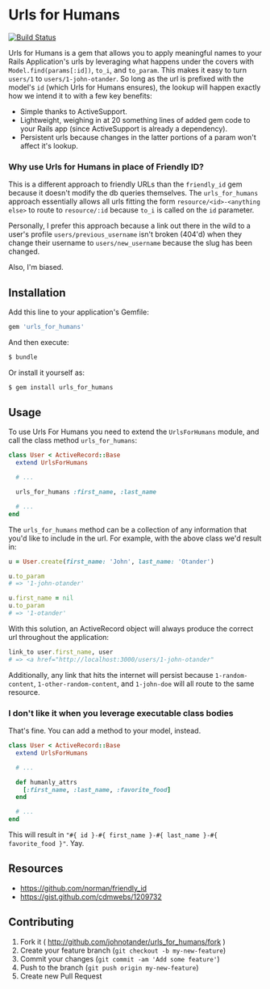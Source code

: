 # Urls for Humans

[![Build Status](https://travis-ci.org/johnotander/urls_for_humans.svg?branch=master)](https://travis-ci.org/johnotander/urls_for_humans)

Urls for Humans is a gem that allows you to apply meaningful names to your Rails Application's urls by leveraging what happens under the covers with `Model.find(params[:id])`, `to_i`, and `to_param`. This makes it easy to turn `users/1` to `users/1-john-otander`. So long as the url is prefixed with the model's `id` (which Urls for Humans ensures), the lookup will happen exactly how we intend it to with a few key benefits:

  * Simple thanks to ActiveSupport.
  * Lightweight, weighing in at 20 something lines of added gem code to your Rails app (since ActiveSupport is already a dependency).
  * Persistent urls because changes in the latter portions of a param won't affect it's lookup.

### Why use Urls for Humans in place of Friendly ID?

This is a different approach to friendly URLs than the `friendly_id` gem because it doesn't modify the db queries themselves. The `urls_for_humans` approach essentially allows all urls fitting the form `resource/<id>-<anything else>` to route to `resource/:id` because `to_i` is called on the `id` parameter.

Personally, I prefer this approach because a link out there in the wild to a user's profile `users/previous_username` isn't broken (404'd) when they change their username to `users/new_username` because the slug has been changed.

Also, I'm biased.

## Installation

Add this line to your application's Gemfile:

```ruby
gem 'urls_for_humans'
```

And then execute:

```bash
$ bundle
```

Or install it yourself as:

```bash
$ gem install urls_for_humans
```

## Usage


To use Urls For Humans you need to extend the `UrlsForHumans` module, and call the class method `urls_for_humans`:

```ruby
class User < ActiveRecord::Base
  extend UrlsForHumans

  # ...

  urls_for_humans :first_name, :last_name

  # ...
end
```

The `urls_for_humans` method can be a collection of any information that you'd like to include in the url. For example, with the above class we'd result in:

```ruby
u = User.create(first_name: 'John', last_name: 'Otander')

u.to_param
# => '1-john-otander'

u.first_name = nil
u.to_param
# => '1-otander'
```

With this solution, an ActiveRecord object will always produce the correct url throughout the application:

```ruby
link_to user.first_name, user
# => <a href="http://localhost:3000/users/1-john-otander" 
```

Additionally, any link that hits the internet will persist because `1-random-content`, `1-other-random-content`, and `1-john-doe` will all route to the same resource.

### I don't like it when you leverage executable class bodies

That's fine. You can add a method to your model, instead.

```ruby
class User < ActiveRecord::Base
  extend UrlsForHumans

  # ...

  def humanly_attrs
    [:first_name, :last_name, :favorite_food]
  end

  # ...
end
```

This will result in `"#{ id }-#{ first_name }-#{ last_name }-#{ favorite_food }"`. Yay.

## Resources

  * <https://github.com/norman/friendly_id>
  * <https://gist.github.com/cdmwebs/1209732>

## Contributing

1. Fork it ( http://github.com/johnotander/urls_for_humans/fork )
2. Create your feature branch (`git checkout -b my-new-feature`)
3. Commit your changes (`git commit -am 'Add some feature'`)
4. Push to the branch (`git push origin my-new-feature`)
5. Create new Pull Request
